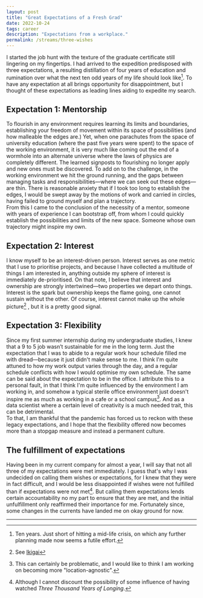 ```yaml
---
layout: post
title: "Great Expectations of a Fresh Grad"
date: 2022-10-24
tags: career
description: "Expectations from a workplace."
permalink: /streams/three-wishes
---
```


I started the job hunt with the texture of the graduate certificate still lingering on my fingertips. I had arrived to the expedition predisposed with three expectations, a resulting distillation of four years of education and rumination over what the next ten odd years of my life should look like[^1]. To have any expectation at all brings opportunity for disappointment, but I thought of these expectations as leading lines aiding to expedite my search.

## Expectation 1: Mentorship

To flourish in any environment requires learning its limits and boundaries, establishing your freedom of movement within its space of possibilities (and how malleable the edges are.) Yet, when one parachutes from the space of university education (where the past five years were spent) to the space of the working environment, it is very much like coming out the end of a wormhole into an alternate universe where the laws of physics are completely different. The learned signposts to flourishing no longer apply and new ones must be discovered. To add on to the challenge, in the working environment we hit the ground running, and the gaps between managing tasks and responsibilities—where we can seek out these edges—are thin. There is reasonable anxiety that if I took too long to establish the edges, I would be swept away by the motions of work and carried in circles, having failed to ground myself and plan a trajectory.  
From this I came to the conclusion of the necessity of a mentor, someone with years of experience I can bootstrap off, from whom I could quickly establish the possibilities and limits of the new space. Someone whose own trajectory might inspire my own.

## Expectation 2: Interest

I know myself to be an interest-driven person. Interest serves as one metric that I use to prioritise projects, and because I have collected a multitude of things I am interested in, anything outside my sphere of interest is immediately de-prioritised. On that note, I believe that interest and ownership are strongly intertwined—two properties we depart onto things. Interest is the spark but ownership keeps the flame going, one cannot sustain without the other. Of course, interest cannot make up the whole picture[^2] , but it is a pretty good signal.

## Expectation 3: Flexibility

Since my first summer internship during my undergraduate studies, I knew that a 9 to 5 job wasn’t sustainable for me in the long term. Just the expectation that I was to abide to a regular work hour schedule filled me with dread—because it just didn't make sense to me. I think I'm quite attuned to how my work output varies through the day, and a regular schedule conflicts with how I would optimise my own schedule. The same can be said about the expectation to be in the office. I attribute this to a personal fault, in that I think I'm quite influenced by the environment I am working in, and somehow a typical sterile office environment just doesn't inspire me as much as working in a cafe or a school campus[^3]. And as a data scientist where a certain level of creativity is a much needed trait, this can be detrimental.  
To that, I am thankful that the pandemic has forced us to reckon with these legacy expectations, and I hope that the flexibility offered now becomes more than a stopgap measure and instead a permanent culture.

## The fulfillment of expectations

Having been in my current company for almost a year, I will say that not all three of my expectations were met immediately. I guess that's why I was undecided on calling them wishes or expectations, for I knew that they were in fact difficult, and I would be less disappointed if wishes were not fulfilled than if expectations were not met[^4]. But calling them expectations lends certain accountability no my part to ensure that they are met, and the initial unfulfillment only reaffirmed their importance for me. Fortunately since, some changes in the currents have landed me on okay ground for now.

---
[^1]: Ten years. Just short of hitting a mid-life crisis, on which any further planning made now seems a futile effort.
[^2]: See [Ikigai](https://en.wikipedia.org/wiki/Ikigai)
[^3]: This can certainly be problematic, and I would like to think I am working on becoming more "location-agnostic".
[^4]: Although I cannot discount the possibility of some influence of having watched _Three Thousand Years of Longing_.
